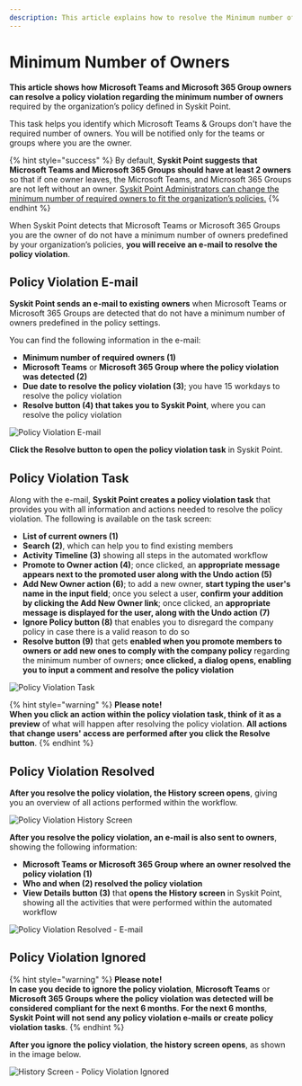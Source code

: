 ```yaml
---
description: This article explains how to resolve the Minimum number of Owners policy violation.
---
```


# Minimum Number of Owners

**This article shows how Microsoft Teams and Microsoft 365 Group owners can resolve a policy violation regarding the minimum number of owners** required by the organization’s policy defined in Syskit Point. 

This task helps you identify which Microsoft Teams & Groups don't have the required number of owners. You will be notified only for the teams or groups where you are the owner.

{% hint style="success" %}
By default, **Syskit Point suggests that Microsoft Teams and Microsoft 365 Groups should have at least 2 owners** so that if one owner leaves, the Microsoft Teams, and Microsoft 365 Groups are not left without an owner. 
[Syskit Point Administrators can change the minimum number of required owners to fit the organization’s policies.](set-up-automated-workflows.md)
{% endhint %}

When Syskit Point detects that Microsoft Teams or Microsoft 365 Groups you are the owner of do not have a minimum number of owners predefined by your organization’s policies, **you will receive an e-mail to resolve the policy violation**.

## Policy Violation E-mail

**Syskit Point sends an e-mail to existing owners** when Microsoft Teams or Microsoft 365 Groups are detected that do not have a minimum number of owners predefined in the policy settings. 

You can find the following information in the e-mail:
* **Minimum number of required owners (1)**
* **Microsoft Teams** or **Microsoft 365 Group where the policy violation was detected (2)**
* **Due date to resolve the policy violation (3)**; you have 15 workdays to resolve the policy violation
* **Resolve button (4) that takes you to Syskit Point**, where you can resolve the policy violation

![Policy Violation E-mail](../../.gitbook/assets/minimum_number_of_owners-email.png)

**Click the Resolve button to open the policy violation task** in Syskit Point.

## Policy Violation Task

Along with the e-mail, **Syskit Point creates a policy violation task** that provides you with all information and actions needed to resolve the policy violation. 
The following is available on the task screen:
* **List of current owners (1)**
* **Search (2)**, which can help you to find existing members
* **Activity Timeline (3)** showing all steps in the automated workflow
* **Promote to Owner action (4)**; once clicked, an **appropriate message appears next to the promoted user along with the Undo action (5)**
* **Add New Owner action (6)**; to add a new owner, **start typing the user's name in the input field**; once you select a user, **confirm your addition by clicking the Add New Owner link**; once clicked, an **appropriate message is displayed for the user, along with the Undo action (7)**
* **Ignore Policy button (8)** that enables you to disregard the company policy in case there is a valid reason to do so
* **Resolve button (9)** that gets **enabled when you promote members to owners or add new ones to comply with the company policy** regarding the minimum number of owners; **once clicked, a dialog opens, enabling you to input a comment and resolve the policy violation**

![Policy Violation Task](../../.gitbook/assets/minimum_number_of_owners-policy_violation_task.png)

{% hint style="warning" %}
**Please note!**  
**When you click an action within the policy violation task, think of it as a preview** of what will happen after resolving the policy violation.
**All actions that change users' access are performed after you click the Resolve button**. 
{% endhint %}

## Policy Violation Resolved 

**After you resolve the policy violation, the History screen opens**, giving you an overview of all actions performed within the workflow.

![Policy Violation History Screen](../../.gitbook/assets/minimum_number_of_owners-workflow_history.png)

**After you resolve the policy violation, an e-mail is also sent to owners**, showing the following information:
* **Microsoft Teams or Microsoft 365 Group where an owner resolved the policy violation (1)**
* **Who and when (2) resolved the policy violation**
* **View Details button (3)** that **opens the History screen** in Syskit Point, showing all the activities that were performed within the automated workflow

![Policy Violation Resolved - E-mail](../../.gitbook/assets/minimum_number_of_owners-resolved_email.png)

## Policy Violation Ignored

{% hint style="warning" %}
**Please note!**  
**In case you decide to ignore the policy violation**, **Microsoft Teams** or **Microsoft 365 Groups where the policy violation was detected will be considered compliant for the next 6 months**. **For the next 6 months**, **Syskit Point will not send any policy violation e-mails or create policy violation tasks**.
{% endhint %}

**After you ignore the policy violation**, **the history screen opens**, as shown in the image below. 

![History Screen - Policy Violation Ignored](../../.gitbook/assets/minimum_number_of_owners-workflow_history_ignored.png)
